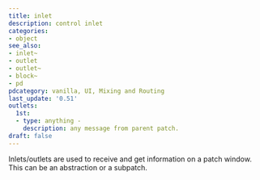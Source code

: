 ```yaml
---
title: inlet
description: control inlet
categories:
- object
see_also: 
- inlet~
- outlet
- outlet~
- block~
- pd
pdcategory: vanilla, UI, Mixing and Routing
last_update: '0.51'
outlets:
  1st:
  - type: anything - 
    description: any message from parent patch.  
draft: false
---
```

Inlets/outlets are used to receive and get information on a patch window. This can be an abstraction or a subpatch. 
